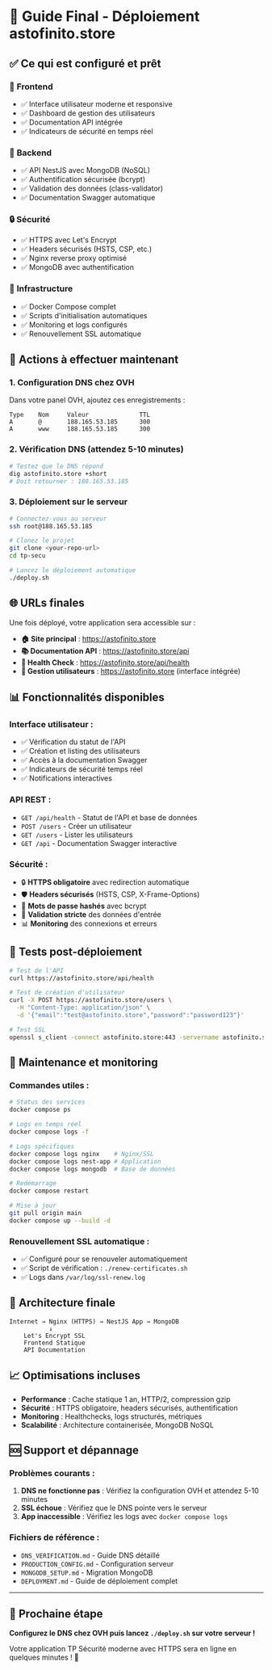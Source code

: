 # 🚀 Guide Final - Déploiement astofinito.store

## ✅ Ce qui est configuré et prêt

### 🎨 **Frontend**
- ✅ Interface utilisateur moderne et responsive
- ✅ Dashboard de gestion des utilisateurs
- ✅ Documentation API intégrée
- ✅ Indicateurs de sécurité en temps réel

### 🔧 **Backend**
- ✅ API NestJS avec MongoDB (NoSQL)
- ✅ Authentification sécurisée (bcrypt)
- ✅ Validation des données (class-validator)
- ✅ Documentation Swagger automatique

### 🔒 **Sécurité**
- ✅ HTTPS avec Let's Encrypt
- ✅ Headers sécurisés (HSTS, CSP, etc.)
- ✅ Nginx reverse proxy optimisé
- ✅ MongoDB avec authentification

### 🐳 **Infrastructure**
- ✅ Docker Compose complet
- ✅ Scripts d'initialisation automatiques
- ✅ Monitoring et logs configurés
- ✅ Renouvellement SSL automatique

## 🎯 **Actions à effectuer maintenant**

### 1. **Configuration DNS chez OVH**

Dans votre panel OVH, ajoutez ces enregistrements :

```
Type    Nom     Valeur              TTL
A       @       188.165.53.185      300
A       www     188.165.53.185      300
```

### 2. **Vérification DNS** (attendez 5-10 minutes)

```bash
# Testez que le DNS répond
dig astofinito.store +short
# Doit retourner : 188.165.53.185
```

### 3. **Déploiement sur le serveur**

```bash
# Connectez-vous au serveur
ssh root@188.165.53.185

# Clonez le projet
git clone <your-repo-url>
cd tp-secu

# Lancez le déploiement automatique
./deploy.sh
```

## 🌐 **URLs finales**

Une fois déployé, votre application sera accessible sur :

- **🏠 Site principal** : https://astofinito.store
- **📚 Documentation API** : https://astofinito.store/api
- **🏥 Health Check** : https://astofinito.store/api/health
- **👥 Gestion utilisateurs** : https://astofinito.store (interface intégrée)

## 📊 **Fonctionnalités disponibles**

### **Interface utilisateur :**
- ✅ Vérification du statut de l'API
- ✅ Création et listing des utilisateurs
- ✅ Accès à la documentation Swagger
- ✅ Indicateurs de sécurité temps réel
- ✅ Notifications interactives

### **API REST :**
- `GET /api/health` - Statut de l'API et base de données
- `POST /users` - Créer un utilisateur
- `GET /users` - Lister les utilisateurs
- `GET /api` - Documentation Swagger interactive

### **Sécurité :**
- 🔒 **HTTPS obligatoire** avec redirection automatique
- 🛡️ **Headers sécurisés** (HSTS, CSP, X-Frame-Options)
- 🔐 **Mots de passe hashés** avec bcrypt
- 🎯 **Validation stricte** des données d'entrée
- 📊 **Monitoring** des connexions et erreurs

## 🧪 **Tests post-déploiement**

```bash
# Test de l'API
curl https://astofinito.store/api/health

# Test de création d'utilisateur
curl -X POST https://astofinito.store/users \
  -H "Content-Type: application/json" \
  -d '{"email":"test@astofinito.store","password":"password123"}'

# Test SSL
openssl s_client -connect astofinito.store:443 -servername astofinito.store
```

## 🔧 **Maintenance et monitoring**

### **Commandes utiles :**
```bash
# Status des services
docker compose ps

# Logs en temps réel
docker compose logs -f

# Logs spécifiques
docker compose logs nginx    # Nginx/SSL
docker compose logs nest-app # Application
docker compose logs mongodb  # Base de données

# Redémarrage
docker compose restart

# Mise à jour
git pull origin main
docker compose up --build -d
```

### **Renouvellement SSL automatique :**
- ✅ Configuré pour se renouveler automatiquement
- ✅ Script de vérification : `./renew-certificates.sh`
- ✅ Logs dans `/var/log/ssl-renew.log`

## 🎉 **Architecture finale**

```
Internet → Nginx (HTTPS) → NestJS App → MongoDB
           ↓
    Let's Encrypt SSL
    Frontend Statique
    API Documentation
```

## 📈 **Optimisations incluses**

- **Performance** : Cache statique 1 an, HTTP/2, compression gzip
- **Sécurité** : HTTPS obligatoire, headers sécurisés, authentification
- **Monitoring** : Healthchecks, logs structurés, métriques
- **Scalabilité** : Architecture containerisée, MongoDB NoSQL

## 🆘 **Support et dépannage**

### **Problèmes courants :**

1. **DNS ne fonctionne pas** : Vérifiez la configuration OVH et attendez 5-10 minutes
2. **SSL échoue** : Vérifiez que le DNS pointe vers le serveur
3. **App inaccessible** : Vérifiez les logs avec `docker compose logs`

### **Fichiers de référence :**
- `DNS_VERIFICATION.md` - Guide DNS détaillé
- `PRODUCTION_CONFIG.md` - Configuration serveur
- `MONGODB_SETUP.md` - Migration MongoDB
- `DEPLOYMENT.md` - Guide de déploiement complet

---

## 🎯 **Prochaine étape**

**Configurez le DNS chez OVH puis lancez `./deploy.sh` sur votre serveur !**

Votre application TP Sécurité moderne avec HTTPS sera en ligne en quelques minutes ! 🚀 